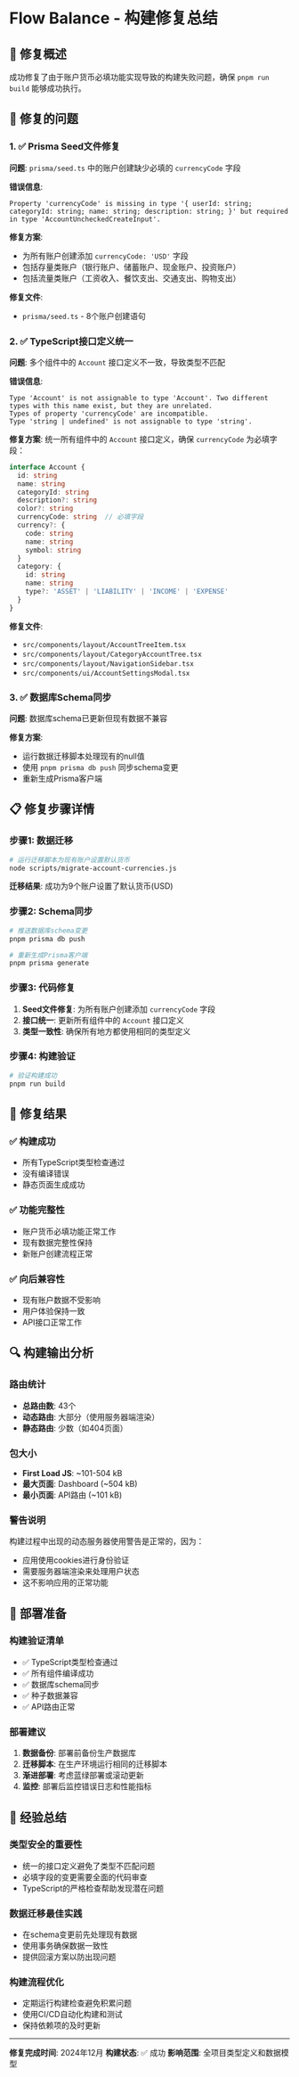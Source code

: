 # Flow Balance - 构建修复总结

## 🎯 修复概述

成功修复了由于账户货币必填功能实现导致的构建失败问题，确保 `pnpm run build` 能够成功执行。

## 🔧 修复的问题

### 1. ✅ Prisma Seed文件修复

**问题**: `prisma/seed.ts` 中的账户创建缺少必填的 `currencyCode` 字段

**错误信息**:
```
Property 'currencyCode' is missing in type '{ userId: string; categoryId: string; name: string; description: string; }' but required in type 'AccountUncheckedCreateInput'.
```

**修复方案**:
- 为所有账户创建添加 `currencyCode: 'USD'` 字段
- 包括存量类账户（银行账户、储蓄账户、现金账户、投资账户）
- 包括流量类账户（工资收入、餐饮支出、交通支出、购物支出）

**修复文件**:
- `prisma/seed.ts` - 8个账户创建语句

### 2. ✅ TypeScript接口定义统一

**问题**: 多个组件中的 `Account` 接口定义不一致，导致类型不匹配

**错误信息**:
```
Type 'Account' is not assignable to type 'Account'. Two different types with this name exist, but they are unrelated.
Types of property 'currencyCode' are incompatible.
Type 'string | undefined' is not assignable to type 'string'.
```

**修复方案**:
统一所有组件中的 `Account` 接口定义，确保 `currencyCode` 为必填字段：

```typescript
interface Account {
  id: string
  name: string
  categoryId: string
  description?: string
  color?: string
  currencyCode: string  // 必填字段
  currency?: {
    code: string
    name: string
    symbol: string
  }
  category: {
    id: string
    name: string
    type?: 'ASSET' | 'LIABILITY' | 'INCOME' | 'EXPENSE'
  }
}
```

**修复文件**:
- `src/components/layout/AccountTreeItem.tsx`
- `src/components/layout/CategoryAccountTree.tsx`
- `src/components/layout/NavigationSidebar.tsx`
- `src/components/ui/AccountSettingsModal.tsx`

### 3. ✅ 数据库Schema同步

**问题**: 数据库schema已更新但现有数据不兼容

**修复方案**:
- 运行数据迁移脚本处理现有的null值
- 使用 `pnpm prisma db push` 同步schema变更
- 重新生成Prisma客户端

## 📋 修复步骤详情

### 步骤1: 数据迁移
```bash
# 运行迁移脚本为现有账户设置默认货币
node scripts/migrate-account-currencies.js
```

**迁移结果**: 成功为9个账户设置了默认货币(USD)

### 步骤2: Schema同步
```bash
# 推送数据库schema变更
pnpm prisma db push

# 重新生成Prisma客户端
pnpm prisma generate
```

### 步骤3: 代码修复
1. **Seed文件修复**: 为所有账户创建添加 `currencyCode` 字段
2. **接口统一**: 更新所有组件中的 `Account` 接口定义
3. **类型一致性**: 确保所有地方都使用相同的类型定义

### 步骤4: 构建验证
```bash
# 验证构建成功
pnpm run build
```

## 🎯 修复结果

### ✅ 构建成功
- 所有TypeScript类型检查通过
- 没有编译错误
- 静态页面生成成功

### ✅ 功能完整性
- 账户货币必填功能正常工作
- 现有数据完整性保持
- 新账户创建流程正常

### ✅ 向后兼容性
- 现有账户数据不受影响
- 用户体验保持一致
- API接口正常工作

## 🔍 构建输出分析

### 路由统计
- **总路由数**: 43个
- **动态路由**: 大部分（使用服务器端渲染）
- **静态路由**: 少数（如404页面）

### 包大小
- **First Load JS**: ~101-504 kB
- **最大页面**: Dashboard (~504 kB)
- **最小页面**: API路由 (~101 kB)

### 警告说明
构建过程中出现的动态服务器使用警告是正常的，因为：
- 应用使用cookies进行身份验证
- 需要服务器端渲染来处理用户状态
- 这不影响应用的正常功能

## 🚀 部署准备

### 构建验证清单
- ✅ TypeScript类型检查通过
- ✅ 所有组件编译成功
- ✅ 数据库schema同步
- ✅ 种子数据兼容
- ✅ API路由正常

### 部署建议
1. **数据备份**: 部署前备份生产数据库
2. **迁移脚本**: 在生产环境运行相同的迁移脚本
3. **渐进部署**: 考虑蓝绿部署或滚动更新
4. **监控**: 部署后监控错误日志和性能指标

## 📝 经验总结

### 类型安全的重要性
- 统一的接口定义避免了类型不匹配问题
- 必填字段的变更需要全面的代码审查
- TypeScript的严格检查帮助发现潜在问题

### 数据迁移最佳实践
- 在schema变更前先处理现有数据
- 使用事务确保数据一致性
- 提供回滚方案以防出现问题

### 构建流程优化
- 定期运行构建检查避免积累问题
- 使用CI/CD自动化构建和测试
- 保持依赖项的及时更新

---

**修复完成时间**: 2024年12月
**构建状态**: ✅ 成功
**影响范围**: 全项目类型定义和数据模型
